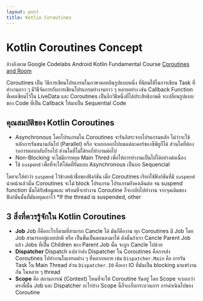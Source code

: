 ```yaml
---
layout: post
title: Kotlin Coroutines
---
```

# Kotlin Coroutines Concept
อ้างอิงตาม Google Codelabs Android Kotlin Fundamental Course [Coroutines and Room](https://codelabs.developers.google.com/codelabs/kotlin-android-training-coroutines-and-room/index.html?index=..%2F..android-kotlin-fundamentals#4) 

Coroutines เป็น วิธีการเขียนโปรแกรมในภาษาคอทลินรูปแบบหนึ่ง ที่นิยมใช้ในการเขียน Task ที่ทำงานยาว ๆ มีวิธีจัดการกับการเขียนโปรแกรมทำงานยาว ๆ หลายอย่าง เช่น Callback Function ที่เคยเขียนไว้ใน LiveData และ Coroutines เป็นอีกวิธีหนึ่งที่ได้ประสิทธิภาพดี จะเปลี่ยนรูปแบบของ Code ที่เป็น Callback ให้มาเป็น Sequential Code  

## คุณสมบัติของ Kotlin Coroutines
- Asynchronous โดยโปรแกรมใน Coroutines จะรันอิสระจากโปรแกรมหลัก ไม่ว่าจะใช้หลักการรันขนานกันไป (Parallel) หรือ จะแยกออกไปบนแต่ละคอร์ของซีพียูก็ได้ ส่วนใดที่ต้องรอการตอบกลับก็รอไป ส่วนใดที่ไม่ได้รอก็ทำงานต่อไป 
- Non-Blocking จะไม่มีการหยุด Main Thred เพื่อให้การทำงานเป็นไปได้อย่างต่อเนื่อง 
- ใช้ `suspend` เพื่อที่จะให้โค้ดที่รันแบบ Asynchronous เป็นบบ Sequencial 

โดยจะใส่คำว่า `suspend` ไว้ข้างหน้าชื่อของฟังก์ชัน เมื่อ Coroutines เรียกใช้ฟังก์ชันที่มี `suspend` นำหน้าแล้วนั้น Coroutines จะไม่ block โปรแกรม โปรแกรมยังคงเดินต่อ จน suspend function นั้นได้รับข้อมูลและ พร้อมที่จะทำงาน Coroutine ก็จะกลับไปทำงาน จากจุดเดิมของฟังก์ชันนั้นที่มันหยุดเอาไว้ *If the thread is suspended, other

## 3 สิ่งที่ควรรู้จักใน Kotlin Coroutines
- **Job** Job ก็คืออะไรก็ตามที่สามารถ Cancle ได้ มันก็คืองาน ทุก Coroutines มี Job โดย Job สามารถอยู่แบบปกติ หรือ เป็นขั้นเป็นตอนลงมาได้ ดังนั้นถ้าเรา Cancle Parent Job แล้ว Jobs ที่เป็น Children ของ Parent Job นั้น จะถูก Cancle ไปด้วย
- **Dispatcher** Dispatch แปลว่าส่ง Dispatcher ใน Coroutines คือการส่ง Coroutines ไปทำงานในเทรดต่าง ๆ ที่หลากหลาย เช่น `Dispatcher.Main` คือ การรัน Task ใน Main Thread ส่วน `Dispatcher.IO` คือเอา IO ที่มันเป็น blocking มาแชร์งานกัน ในหลาย ๆ thread
- **Scope** คือ สถานการณ์ (Context) ไหนที่จะให้ Coroutine รันอยู่ โดย Scope จะบอกว่า ตรงนี้นั้น Job และ Dispatcher อะไรบ้าง  Scope นี้ก็จะเก็บกระบวนการ การดำเนินไปของ Coroutine 